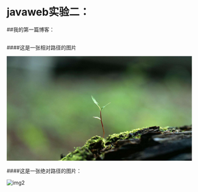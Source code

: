 # javaweb实验二：

##我的第一篇博客：
##

####这是一张相对路径的图片

![img0](images/timg.jpg)

####这是一张绝对路径的图片：

![img2](https://i.imgur.com/lDXtACw.jpg)